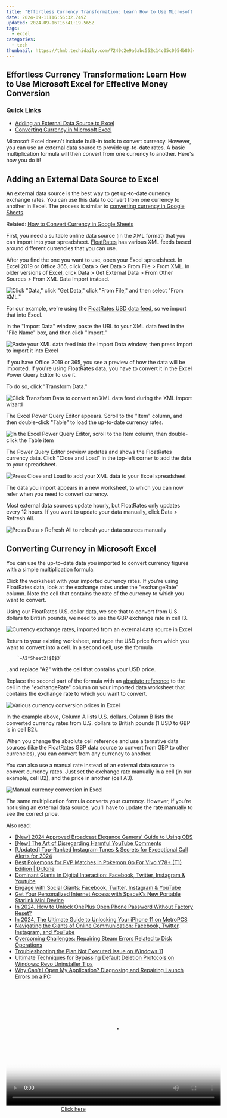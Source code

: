 ```yaml
---
title: "Effortless Currency Transformation: Learn How to Use Microsoft Excel for Effective Money Conversion"
date: 2024-09-11T16:56:32.749Z
updated: 2024-09-16T16:41:19.565Z
tags:
  - excel
categories:
  - tech
thumbnail: https://thmb.techidaily.com/7240c2e9a6abc552c14c05c0954b803ce022aaf37095d266ecb3ccb4c8e95c38.jpg
---
```


## Effortless Currency Transformation: Learn How to Use Microsoft Excel for Effective Money Conversion

### Quick Links

* [Adding an External Data Source to Excel](https://pokemon-go-android.techidaily.com/in-2024-how-to-come-up-with-the-best-pokemon-team-on-poco-m6-5g-drfone-by-drfone-virtual-android/)
* [Converting Currency in Microsoft Excel](https://youtube-sure.techidaily.com/for-effective-tripod-usage-in-video-blogging-for-2024/)

 Microsoft Excel doesn't include built-in tools to convert currency. However, you can use an external data source to provide up-to-date rates. A basic multiplication formula will then convert from one currency to another. Here's how you do it!

##  Adding an External Data Source to Excel

 An external data source is the best way to get up-to-date currency exchange rates. You can use this data to convert from one currency to another in Excel. The process is similar to [converting currency in Google Sheets](https://fox-blue.techidaily.com/2024-approved-close-up-clarity-mastering-the-art-of-intense-focus/).

Related: [How to Convert Currency in Google Sheets](https://fox-blue.techidaily.com/2024-approved-close-up-clarity-mastering-the-art-of-intense-focus/) 

 First, you need a suitable online data source (in the XML format) that you can import into your spreadsheet. [FloatRates](http://www.floatrates.com/feeds.html) has various XML feeds based around different currencies that you can use.

 After you find the one you want to use, open your Excel spreadsheet. In Excel 2019 or Office 365, click Data > Get Data > From File > From XML. In older versions of Excel, click Data > Get External Data > From Other Sources > From XML Data Import instead.

![Click &quot;Data,&quot; click &quot;Get Data,&quot; click &quot;From File,&quot; and then select &quot;From XML.&quot;](https://static1.howtogeekimages.com/wordpress/wp-content/uploads/2020/01/Excel-Add-XML-Data-Source.png) 

 For our example, we're using the [FloatRates USD data feed,](http://www.floatrates.com/daily/usd.xml) so we import that into Excel.

 In the "Import Data" window, paste the URL to your XML data feed in the "File Name" box, and then click "Import."

![Paste your XML data feed into the Import Data window, then press Import to import it into Excel](https://static1.howtogeekimages.com/wordpress/wp-content/uploads/2020/01/Excel-Import-Data-Window.png) 

 If you have Office 2019 or 365, you see a preview of how the data will be imported. If you're using FloatRates data, you have to convert it in the Excel Power Query Editor to use it.

 To do so, click "Transform Data."

![Click Transform Data to convert an XML data feed during the XML import wizard](https://static1.howtogeekimages.com/wordpress/wp-content/uploads/2020/01/Excel-XML-Transform-Data.png) 

 The Excel Power Query Editor appears. Scroll to the "Item" column, and then double-click "Table" to load the up-to-date currency rates.

![In the Excel Power Query Editor, scroll to the Item column, then double-click the Table item](https://static1.howtogeekimages.com/wordpress/wp-content/uploads/2020/01/Excel-XML-Data-Select-Table.png) 

 The Power Query Editor preview updates and shows the FloatRates currency data. Click "Close and Load" in the top-left corner to add the data to your spreadsheet.

![Press Close and Load to add your XML data to your Excel spreadsheet](https://static1.howtogeekimages.com/wordpress/wp-content/uploads/2020/01/Excel-Power-Query-Load-Data.png) 

 The data you import appears in a new worksheet, to which you can now refer when you need to convert currency.

 Most external data sources update hourly, but FloatRates only updates every 12 hours. If you want to update your data manually, click Data > Refresh All.

![Press Data > Refresh All to refresh your data sources manually](https://static1.howtogeekimages.com/wordpress/wp-content/uploads/2020/01/Excel-Refresh-Data.png) 

##  Converting Currency in Microsoft Excel

 You can use the up-to-date data you imported to convert currency figures with a simple multiplication formula.

 Click the worksheet with your imported currency rates. If you're using FloatRates data, look at the exchange rates under the "exchangeRate" column. Note the cell that contains the rate of the currency to which you want to convert.

 Using our FloatRates U.S. dollar data, we see that to convert from U.S. dollars to British pounds, we need to use the GBP exchange rate in cell I3.

![Currency exchange rates, imported from an external data source in Excel](https://static1.howtogeekimages.com/wordpress/wp-content/uploads/2020/01/Excel-GBP-Currency-Rate.png) 

 Return to your existing worksheet, and type the USD price from which you want to convert into a cell. In a second cell, use the formula 

        `=A2*Sheet2!$I$3`
    
 , and replace "A2" with the cell that contains your USD price.

 Replace the second part of the formula with an [absolute reference](https://some-guidance.techidaily.com/the-ultimate-step-by-step-guide-to-kinemasters-green-screen-mastery-for-2024/) to the cell in the "exchangeRate" column on your imported data worksheet that contains the exchange rate to which you want to convert.

![Various currency conversion prices in Excel](https://static1.howtogeekimages.com/wordpress/wp-content/uploads/2020/01/Excel-Currency-Conversion.png) 

 In the example above, Column A lists U.S. dollars. Column B lists the converted currency rates from U.S. dollars to British pounds (1 USD to GBP is in cell B2).

 When you change the absolute cell reference and use alternative data sources (like the FloatRates GBP data source to convert from GBP to other currencies), you can convert from any currency to another.

 You can also use a manual rate instead of an external data source to convert currency rates. Just set the exchange rate manually in a cell (in our example, cell B2), and the price in another (cell A3).

![Manual currency conversion in Excel](https://static1.howtogeekimages.com/wordpress/wp-content/uploads/2020/01/Excel-Manual-Currency-Conversion.png) 

 The same multiplication formula converts your currency. However, if you're not using an external data source, you'll have to update the rate manually to see the correct price.

<ins class="adsbygoogle"
     style="display:block"
     data-ad-format="autorelaxed"
     data-ad-client="ca-pub-7571918770474297"
     data-ad-slot="1223367746"></ins>

<ins class="adsbygoogle"
     style="display:block"
     data-ad-client="ca-pub-7571918770474297"
     data-ad-slot="8358498916"
     data-ad-format="auto"
     data-full-width-responsive="true"></ins>

<span class="atpl-alsoreadstyle">Also read:</span>
<div><ul>
<li><a href="https://video-screen-grab.techidaily.com/new-2024-approved-broadcast-elegance-gamers-guide-to-using-obs/"><u>[New] 2024 Approved Broadcast Elegance Gamers' Guide to Using OBS</u></a></li>
<li><a href="https://facebook-record-videos.techidaily.com/new-the-art-of-disregarding-harmful-youtube-comments/"><u>[New] The Art of Disregarding Harmful YouTube Comments</u></a></li>
<li><a href="https://fox-links.techidaily.com/updated-top-ranked-instagram-tunes-and-secrets-for-exceptional-call-alerts-for-2024/"><u>[Updated] Top-Ranked Instagram Tunes & Secrets for Exceptional Call Alerts for 2024</u></a></li>
<li><a href="https://change-location.techidaily.com/best-pokemons-for-pvp-matches-in-pokemon-go-for-vivo-y78plus-t1-edition-drfone-by-drfone-virtual-android/"><u>Best Pokemons for PVP Matches in Pokemon Go For Vivo Y78+ (T1) Edition | Dr.fone</u></a></li>
<li><a href="https://win-forum.techidaily.com/dominant-giants-in-digital-interaction-facebook-twitter-instagram-and-youtube/"><u>Dominant Giants in Digital Interaction: Facebook, Twitter, Instagram & Youtube</u></a></li>
<li><a href="https://win-forum.techidaily.com/engage-with-social-giants-facebook-twitter-instagram-and-youtube/"><u>Engage with Social Giants: Facebook, Twitter, Instagram & YouTube</u></a></li>
<li><a href="https://some-skills.techidaily.com/get-your-personalized-internet-access-with-spacexs-new-portable-starlink-mini-device/"><u>Get Your Personalized Internet Access with SpaceX’s New Portable Starlink Mini Device</u></a></li>
<li><a href="https://easy-unlock-android.techidaily.com/in-2024-how-to-unlock-oneplus-open-phone-password-without-factory-reset-by-drfone-android/"><u>In 2024, How to Unlock OnePlus Open Phone Password Without Factory Reset?</u></a></li>
<li><a href="https://sim-unlock.techidaily.com/in-2024-the-ultimate-guide-to-unlocking-your-iphone-11-on-metropcs-by-drfone-ios/"><u>In 2024, The Ultimate Guide to Unlocking Your iPhone 11 on MetroPCS</u></a></li>
<li><a href="https://win-forum.techidaily.com/navigating-the-giants-of-online-communication-facebook-twitter-instagram-and-youtube/"><u>Navigating the Giants of Online Communication: Facebook, Twitter, Instagram, and YouTube</u></a></li>
<li><a href="https://techno-recovery.techidaily.com/overcoming-challenges-repairing-steam-errors-related-to-disk-operations/"><u>Overcoming Challenges: Repairing Steam Errors Related to Disk Operations</u></a></li>
<li><a href="https://win-forum.techidaily.com/1722915430381-troubleshooting-the-plan-not-executed-issue-on-windows-11/"><u>Troubleshooting the Plan Not Executed Issue on Windows 11</u></a></li>
<li><a href="https://win-forum.techidaily.com/ultimate-techniques-for-bypassing-default-deletion-protocols-on-windows-revo-uninstaller-tips/"><u>Ultimate Techniques for Bypassing Default Deletion Protocols on Windows: Revo Uninstaller Tips</u></a></li>
<li><a href="https://win-forum.techidaily.com/why-cant-i-open-my-application-diagnosing-and-repairing-launch-errors-on-a-pc/"><u>Why Can't I Open My Application? Diagnosing and Repairing Launch Errors on a PC</u></a></li>
</ul></div>

<!-- affiliate ads begin -->
<span id="1160850">
					<video width="576" height="324" style="cursor:pointer"
           poster="//a.impactradius-go.com/display-clicktoplayimage/1160850.png"
           onclick="if(!this.playClicked){this.play();this.setAttribute('controls',true);this.playClicked=true;}">
	   <source src="//a.impactradius-go.com/display-ad/14559-1160850">
	   <img src="//a.impactradius-go.com/display-clicktoplayimage/1160850.png" style="border: none; height: 100%; width: 100%; object-fit: contain">
	</video>
	<div style="width:360px;text-align:center"><a href="javascript:window.open(decodeURIComponent('https%3A%2F%2Fpropmoneyinc.pxf.io%2Fc%2F5597632%2F1160850%2F14559'), '_blank');void(0);">Click here</a></div>
</span>
<img height="0" width="0" src="https://imp.pxf.io/i/5597632/1160850/14559" style="position:absolute;visibility:hidden;" border="0" />
<!-- affiliate ads end -->

